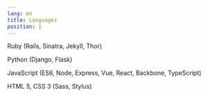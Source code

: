 ```yaml
---
lang: en
title: Languages
position: 1
---
```


Ruby (Rails, Sinatra, Jekyll, Thor)

Python (Django, Flask)

JavaScript (ES6, Node, Express, Vue, React, Backbone, TypeScript)

HTML 5, CSS 3 (Sass, Stylus)